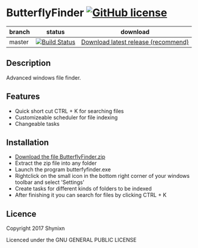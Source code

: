 # ButterflyFinder [![GitHub license](https://img.shields.io/badge/License-GPL%20v3-blue.svg)](https://raw.githubusercontent.com/Shynixn/ButterflyFinder/master/LICENSE)

| branch        | status        | download      |
| ------------- | --------------| --------------| 
| master        | [![Build Status](https://img.shields.io/travis/rust-lang/rust.svg)](https://github.com/Shynixn/ButterflyFinder) |[Download latest release (recommend)](https://github.com/Shynixn/ButterflyFinder/releases)|

## Description
Advanced windows file finder.

## Features

* Quick short cut CTRL + K for searching files
* Customizeable scheduler for file indexing
* Changeable tasks

## Installation

* [Download the file ButterflyFinder.zip](https://github.com/Shynixn/ButterflyFinder/releases)
* Extract the zip file into any folder
* Launch the program butterfyfinder.exe
* Rightclick on the small icon in the bottom right corner of your windows toolbar and select 'Settings'
* Create tasks for different kinds of folders to be indexed
* After finishing it you can search for files by clicking CTRL + K

## Licence

Copyright 2017 Shynixn

Licenced under the GNU GENERAL PUBLIC LICENSE
